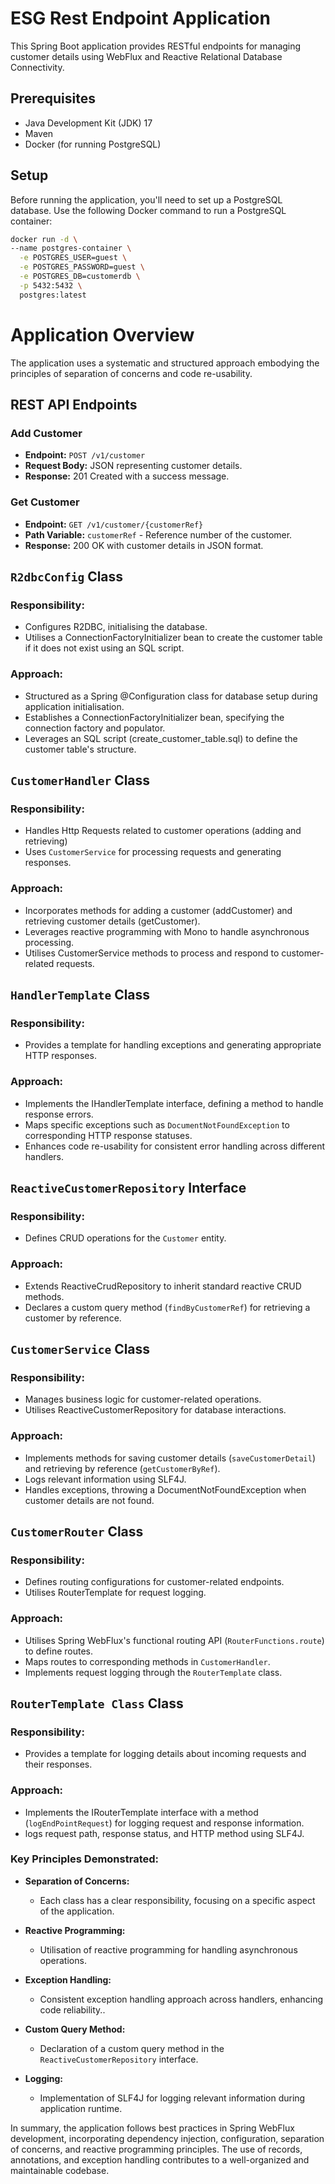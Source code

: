 # ESG Rest Endpoint Application

This Spring Boot application provides RESTful endpoints for managing customer details using WebFlux and Reactive Relational Database Connectivity.

## Prerequisites

- Java Development Kit (JDK) 17
- Maven
- Docker (for running PostgreSQL)

## Setup

Before running the application, you'll need to set up a PostgreSQL database. Use the following Docker command to run a PostgreSQL container:

```bash
docker run -d \
--name postgres-container \
  -e POSTGRES_USER=guest \
  -e POSTGRES_PASSWORD=guest \
  -e POSTGRES_DB=customerdb \
  -p 5432:5432 \
  postgres:latest
```

# Application Overview

The application uses a systematic and structured approach embodying the principles of separation of concerns and code re-usability. 

## REST API Endpoints

### Add Customer

- **Endpoint:** `POST /v1/customer`
- **Request Body:** JSON representing customer details.
- **Response:** 201 Created with a success message.

### Get Customer

- **Endpoint:** `GET /v1/customer/{customerRef}`
- **Path Variable:** `customerRef` - Reference number of the customer.
- **Response:** 200 OK with customer details in JSON format.

## `R2dbcConfig` Class

### Responsibility:
- Configures R2DBC, initialising the database.
- Utilises a ConnectionFactoryInitializer bean to create the customer table if it does not exist using an SQL script.

### Approach:
- Structured as a Spring @Configuration class for database setup during application initialisation.
- Establishes a ConnectionFactoryInitializer bean, specifying the connection factory and populator.
- Leverages an SQL script (create_customer_table.sql) to define the customer table's structure.

## `CustomerHandler` Class

### Responsibility:
- Handles Http Requests related to customer operations (adding and retrieving)
- Uses `CustomerService` for processing requests and generating responses.

### Approach:
- Incorporates methods for adding a customer (addCustomer) and retrieving customer details (getCustomer).
- Leverages reactive programming with Mono to handle asynchronous processing.
- Utilises CustomerService methods to process and respond to customer-related requests.

## `HandlerTemplate` Class

### Responsibility:
- Provides a template for handling exceptions and generating appropriate HTTP responses.

### Approach:
- Implements the IHandlerTemplate interface, defining a method to handle response errors.
- Maps specific exceptions such as `DocumentNotFoundException` to corresponding HTTP response statuses.
- Enhances code re-usability for consistent error handling across different handlers.

## `ReactiveCustomerRepository` Interface

### Responsibility:
- Defines CRUD operations for the `Customer` entity.

### Approach:
- Extends ReactiveCrudRepository to inherit standard reactive CRUD methods.
- Declares a custom query method (`findByCustomerRef`) for retrieving a customer by reference.

## `CustomerService` Class

### Responsibility:
- Manages business logic for customer-related operations.
- Utilises ReactiveCustomerRepository for database interactions.

### Approach:
- Implements methods for saving customer details (`saveCustomerDetail`) and retrieving by reference (`getCustomerByRef`).
- Logs relevant information using SLF4J.
- Handles exceptions, throwing a DocumentNotFoundException when customer details are not found.

## `CustomerRouter` Class

### Responsibility:
- Defines routing configurations for customer-related endpoints.
- Utilises RouterTemplate for request logging.

### Approach:
- Utilises Spring WebFlux's functional routing API (`RouterFunctions.route`) to define routes.
- Maps routes to corresponding methods in `CustomerHandler`.
- Implements request logging through the `RouterTemplate` class.

## `RouterTemplate Class` Class

### Responsibility:
- Provides a template for logging details about incoming requests and their responses.

### Approach:
- Implements the IRouterTemplate interface with a method (`logEndPointRequest`) for logging request and response information.
- logs request path, response status, and HTTP method using SLF4J.

### Key Principles Demonstrated:

- **Separation of Concerns:**
    - Each class has a clear responsibility, focusing on a specific aspect of the application.

- **Reactive Programming:**
    - Utilisation of reactive programming for handling asynchronous operations.

- **Exception Handling:**
    - Consistent exception handling approach across handlers, enhancing code reliability..

- **Custom Query Method:**
    - Declaration of a custom query method in the `ReactiveCustomerRepository` interface.

- **Logging:**
    - Implementation of SLF4J for logging relevant information during application runtime.

In summary, the application follows best practices in Spring WebFlux development, 
incorporating dependency injection, configuration, 
separation of concerns, and reactive programming principles. 
The use of records, annotations, and exception handling contributes 
to a well-organized and maintainable codebase.


